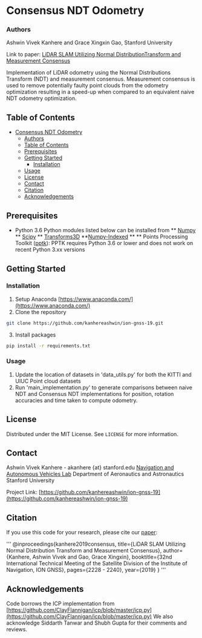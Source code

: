 # Consensus NDT Odometry
### Authors
Ashwin Vivek Kanhere and Grace Xingxin Gao, Stanford University

Link to paper: [LiDAR SLAM Utilizing Normal DistributionTransform and Measurement Consensus](https://web.stanford.edu/~gracegao/publications/conference/2019//2019_ION%20GNSS_Ashwin%20Kanhere_Consenus%20NDT%20SLAM_paper.pdf)

Implementation of LiDAR odometry using the Normal Distributions Transform (NDT) and measurement consensus. Measurement consensus is used to remove potentially faulty point clouds from the odometry optimization resulting in a speed-up when compared to an equivalent naive NDT odometry optimization.

<!-- TABLE OF CONTENTS -->
## Table of Contents

- [Consensus NDT Odometry](#consensus-ndt-odometry)
    - [Authors](#authors)
  - [Table of Contents](#table-of-contents)
  - [Prerequisites](#prerequisites)
  - [Getting Started](#getting-started)
    - [Installation](#installation)
  - [Usage](#usage)
  - [License](#license)
  - [Contact](#contact)
  - [Citation](#citation)
  - [Acknowledgements](#acknowledgements)


## Prerequisites
* Python 3.6
Python modules listed below can be installed from <requirements class="txt"></requirements>
** [Numpy](https://numpy.org/)
** [Scipy](https://www.scipy.org/)
** [Transforms3D](https://matthew-brett.github.io/transforms3d/) 
**[Numpy-Indexed](https://pypi.org/project/numpy-indexed/)
** 
** Points Processing Toolkit ([pptk](https://heremaps.github.io/pptk/viewer.html)): PPTK requires Python 3.6 or lower and does not work on recent Python 3.xx versions

<!-- GETTING STARTED -->
## Getting Started

### Installation

1. Setup Anaconda [https://www.anaconda.com/](https://www.anaconda.com/)
2. Clone the repository
```sh
git clone https://github.com/kanhereashwin/ion-gnss-19.git
```
3. Install packages
```sh
pip install -r requirements.txt
```

<!-- Add as many subheaders as required here -->
### Usage
1. Update the location of datasets in 'data_utils.py' for both the KITTI and UIUC Point cloud datasets
2. Run 'main_implementation.py' to generate comparisons between naive NDT and Consensus NDT implementations for position, rotation accuracies and time taken to compute odometry.


<!-- LICENSE -->
## License

Distributed under the MIT License. See `LICENSE` for more information.



<!-- CONTACT -->
## Contact

Ashwin Vivek Kanhere - akanhere {at} stanford.edu
[Navigation and Autonomous Vehicles Lab](http://web.stanford.edu/~gracegao/)
Department of Aeronautics and Astronautics
Stanford University


Project Link: [https://github.com/kanhereashwin/ion-gnss-19](https://github.com/kanhereashwin/ion-gnss-19)

## Citation
If you use this code for your research, please cite our [paper](https://web.stanford.edu/~gracegao/publications/conference/2019//2019_ION%20GNSS_Ashwin%20Kanhere_Consenus%20NDT%20SLAM_paper.pdf):

'''
@inproceedings{kanhere2019consensus,
  title={LiDAR SLAM Utilizing Normal Distribution Transform and Measurement Consensus},
  author={Kanhere, Ashwin Vivek and Gao, Grace Xingxin},
  booktitle={32nd International Technical Meeting of the Satellite Division of the Institute of Navigation, ION GNSS},
  pages={2228 - 2240},
  year={2019}
}
'''


<!-- ACKNOWLEDGEMENTS -->
## Acknowledgements
Code borrows the ICP implementation from [https://github.com/ClayFlannigan/icp/blob/master/icp.py](https://github.com/ClayFlannigan/icp/blob/master/icp.py) 
We also acknowledge Siddarth Tanwar and Shubh Gupta for their comments and reviews.
